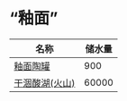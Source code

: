 # “釉面”  
名称  |  储水量  
----  |  ----  
[釉面陶罐](GlazedVase.md)  |  900  
[干涸酸湖(火山)](AcidLakePuddle.md)  |  60000  

